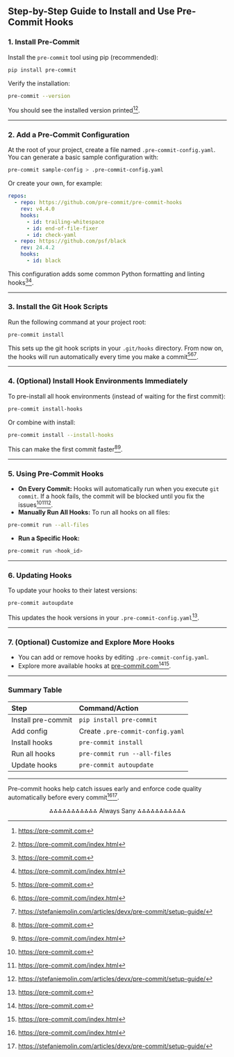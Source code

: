 ## Step-by-Step Guide to Install and Use Pre-Commit Hooks

### 1. Install Pre-Commit

Install the `pre-commit` tool using pip (recommended):

```bash
pip install pre-commit
```

Verify the installation:

```bash
pre-commit --version
```

You should see the installed version printed[^1][^2].

---

### 2. Add a Pre-Commit Configuration

At the root of your project, create a file named `.pre-commit-config.yaml`.
You can generate a basic sample configuration with:

```bash
pre-commit sample-config > .pre-commit-config.yaml
```

Or create your own, for example:

```yaml
repos:
  - repo: https://github.com/pre-commit/pre-commit-hooks
    rev: v4.4.0
    hooks:
      - id: trailing-whitespace
      - id: end-of-file-fixer
      - id: check-yaml
  - repo: https://github.com/psf/black
    rev: 24.4.2
    hooks:
      - id: black
```

This configuration adds some common Python formatting and linting hooks[^1][^2].

---

### 3. Install the Git Hook Scripts

Run the following command at your project root:

```bash
pre-commit install
```

This sets up the git hook scripts in your `.git/hooks` directory. From now on, the hooks will run automatically every time you make a commit[^1][^2][^4].

---

### 4. (Optional) Install Hook Environments Immediately

To pre-install all hook environments (instead of waiting for the first commit):

```bash
pre-commit install-hooks
```

Or combine with install:

```bash
pre-commit install --install-hooks
```

This can make the first commit faster[^1][^2].

---

### 5. Using Pre-Commit Hooks

- **On Every Commit:**
Hooks will automatically run when you execute `git commit`. If a hook fails, the commit will be blocked until you fix the issues[^1][^2][^4].
- **Manually Run All Hooks:**
To run all hooks on all files:

```bash
pre-commit run --all-files
```

- **Run a Specific Hook:**

```bash
pre-commit run <hook_id>
```


---

### 6. Updating Hooks

To update your hooks to their latest versions:

```bash
pre-commit autoupdate
```

This updates the hook versions in your `.pre-commit-config.yaml`[^1].

---

### 7. (Optional) Customize and Explore More Hooks

- You can add or remove hooks by editing `.pre-commit-config.yaml`.
- Explore more available hooks at [pre-commit.com](https://pre-commit.com)[^1][^2].

---

### Summary Table

| Step | Command/Action |
| :-- | :-- |
| Install pre-commit | `pip install pre-commit` |
| Add config | Create `.pre-commit-config.yaml` |
| Install hooks | `pre-commit install` |
| Run all hooks | `pre-commit run --all-files` |
| Update hooks | `pre-commit autoupdate` |


---

Pre-commit hooks help catch issues early and enforce code quality automatically before every commit[^2][^4].

<div style="text-align: center">⁂⁂⁂⁂⁂⁂⁂⁂⁂⁂⁂ Always Sany ⁂⁂⁂⁂⁂⁂⁂⁂⁂⁂⁂</div>

[^1]: https://pre-commit.com

[^2]: https://pre-commit.com/index.html

[^3]: https://lorenzwalthert.github.io/precommit/

[^4]: https://stefaniemolin.com/articles/devx/pre-commit/setup-guide/

[^5]: https://verdantfox.com/blog/how-to-use-git-pre-commit-hooks-the-hard-way-and-the-easy-way

[^6]: https://equinor.github.io/appsec/guidelines/FAQ/pre-commit-faq/

[^7]: https://github.com/pre-commit/pre-commit.github.io/issues/255

[^8]: https://dev.to/vaiolabs_io/amazing-pre-commit-and-how-to-use-it-5enb

[^9]: https://www.youtube.com/watch?v=fNtPWNsmuew

[^10]: https://www.linkedin.com/pulse/mastering-code-quality-step-by-step-guide-setting

[^11]: https://madewithml.com/courses/mlops/pre-commit/

[^12]: http://tezos.gitlab.io/developer/pre_commit_hook.html

[^13]: https://mokacoding.com/blog/pre-commit-hooks/

[^14]: https://git-scm.com/book/ms/v2/Customizing-Git-Git-Hooks

[^15]: https://fig.io/manual/pre-commit/run

